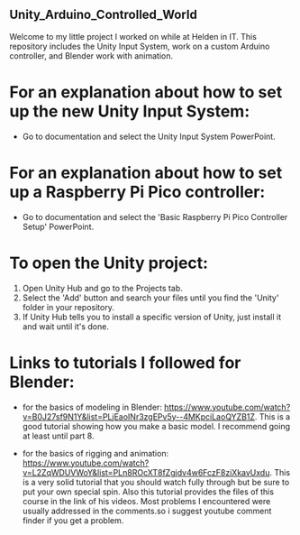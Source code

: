 ## Unity_Arduino_Controlled_World

Welcome to my little project I worked on while at Helden in IT. This repository includes the Unity Input System, work on a custom Arduino controller, and Blender work with animation.

# For an explanation about how to set up the new Unity Input System:
 - Go to documentation and select the Unity Input System PowerPoint.

# For an explanation about how to set up a Raspberry Pi Pico controller:
 - Go to documentation and select the 'Basic Raspberry Pi Pico Controller Setup' PowerPoint.

# To open the Unity project:
1. Open Unity Hub and go to the Projects tab.
2. Select the 'Add' button and search your files until you find the 'Unity' folder in your repository.
3. If Unity Hub tells you to install a specific version of Unity, just install it and wait until it's done.

# Links to tutorials I followed for Blender:

 - for the basics of modeling in Blender:
https://www.youtube.com/watch?v=B0J27sf9N1Y&list=PLjEaoINr3zgEPv5y--4MKpciLaoQYZB1Z.
This is a good tutorial showing how you make a basic model. I recommend going at least until part 8.


 - for the basics of rigging and animation:
https://www.youtube.com/watch?v=L2ZqWDUVWoY&list=PLn8ROcXT8fZgjdv4w6FczF8ziXkavUxdu.
This is a very solid tutorial that you should watch fully through but be sure to put your own special spin. Also this tutorial provides the files of this course in the link of his videos. Most problems I encountered were usually addressed in the comments.so i suggest youtube comment finder if you get a problem.
